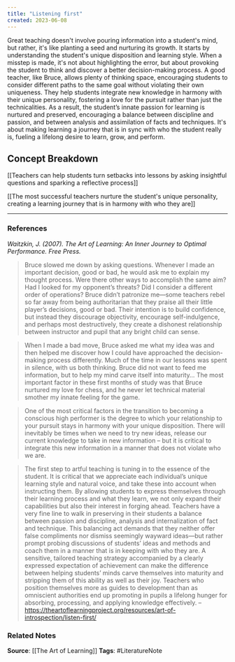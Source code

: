 ```yaml
---
title: "Listening first"
created: 2023-06-08
---
```


Great teaching doesn't involve pouring information into a student's mind, but rather, it's like planting a seed and nurturing its growth. It starts by understanding the student's unique disposition and learning style. When a misstep is made, it's not about highlighting the error, but about provoking the student to think and discover a better decision-making process. A good teacher, like Bruce, allows plenty of thinking space, encouraging students to consider different paths to the same goal without violating their own uniqueness. They help students integrate new knowledge in harmony with their unique personality, fostering a love for the pursuit rather than just the technicalities. As a result, the student’s innate passion for learning is nurtured and preserved, encouraging a balance between discipline and passion, and between analysis and assimilation of facts and techniques. It's about making learning a journey that is in sync with who the student really is, fueling a lifelong desire to learn, grow, and perform.

## Concept Breakdown

[[Teachers can help students turn setbacks into lessons by asking insightful questions and sparking a reflective process]]

[[The most successful teachers nurture the student's unique personality, creating a learning journey that is in harmony with who they are]]

---
### References

*Waitzkin, J. (2007). The Art of Learning: An Inner Journey to Optimal Performance. Free Press.*

> Bruce slowed me down by asking questions. Whenever I made an important decision, good or bad, he would ask me to explain my thought process. Were there other ways to accomplish the same aim? Had I looked for my opponent’s threats? Did I consider a different order of operations? Bruce didn’t patronize me—some teachers rebel so far away from being authoritarian that they praise all their little player’s decisions, good or bad. Their intention is to build confidence, but instead they discourage objectivity, encourage self-indulgence, and perhaps most destructively, they create a dishonest relationship between instructor and pupil that any bright child can sense.

> When I made a bad move, Bruce asked me what my idea was and then helped me discover how I could have approached the decision-making process differently. Much of the time in our lessons was spent in silence, with us both thinking. Bruce did not want to feed me information, but to help my mind carve itself into maturity… The most important factor in these first months of study was that Bruce nurtured my love for chess, and he never let technical material smother my innate feeling for the game.

> One of the most critical factors in the transition to becoming a conscious high performer is the degree to which your relationship to your pursuit stays in harmony with your unique disposition. There will inevitably be times when we need to try new ideas, release our current knowledge to take in new information – but it is critical to integrate this new information in a manner that does not violate who we are.

> The first step to artful teaching is tuning in to the essence of the student. It is critical that we appreciate each individual’s unique learning style and natural voice, and take these into account when instructing them. By allowing students to express themselves through their learning process and what they learn, we not only expand their capabilities but also their interest in forging ahead. Teachers have a very fine line to walk in preserving in their students a balance between passion and discipline, analysis and internalization of fact and technique. This balancing act demands that they neither offer false compliments nor dismiss seemingly wayward ideas—but rather prompt probing discussions of students’ ideas and methods and coach them in a manner that is in keeping with who they are. A sensitive, tailored teaching strategy accompanied by a clearly expressed expectation of achievement can make the difference between helping students’ minds carve themselves into maturity and stripping them of this ability as well as their joy. Teachers who position themselves more as guides to development than as omniscient authorities end up promoting in pupils a lifelong hunger for absorbing, processing, and applying knowledge effectively. – https://theartoflearningproject.org/resources/art-of-introspection/listen-first/

### Related Notes
**Source**: [[The Art of Learning]]
**Tags**: #LiteratureNote 
